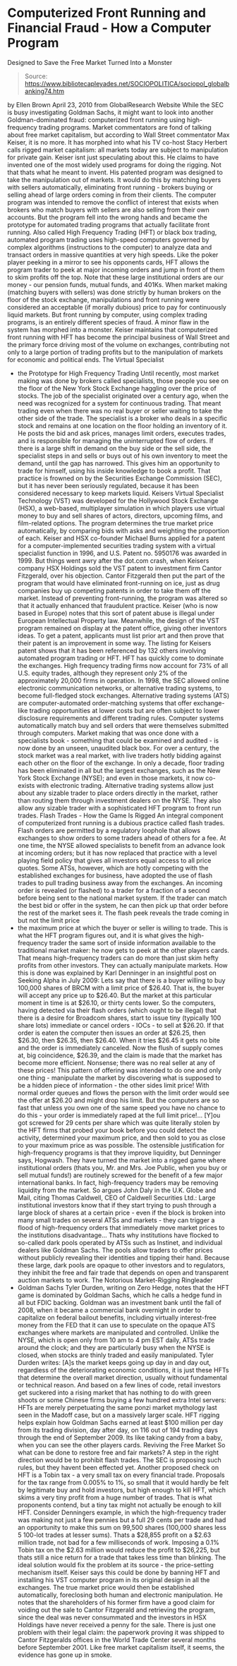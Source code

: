 # Computerized Front Running and Financial Fraud - How a Computer Program 
Designed to Save the Free Market Turned Into a Monster

> Source: https://www.bibliotecapleyades.net/SOCIOPOLITICA/sociopol_globalbanking74.htm

by Ellen Brown
April 23, 2010
from
GlobalResearch Website
While the SEC is busy investigating Goldman Sachs, it might want to
look into another Goldman-dominated fraud: computerized front
running using high-frequency trading programs.
Market commentators are fond of talking about free market
capitalism, but according to Wall Street commentator Max Keiser, it
is no more. It has morphed into what his TV co-host Stacy Herbert
calls rigged market capitalism: all markets today are subject to
manipulation for private gain.
Keiser isnt just speculating about this. He claims to have invented
one of the most widely used programs for doing the rigging. Not that
thats what he meant to invent. His patented program was designed to
take the manipulation out of markets. It would do this by matching
buyers with sellers automatically, eliminating front running - brokers buying or selling ahead of large orders coming in from their
clients.
The computer program was intended to remove the conflict of
interest that exists when brokers who match buyers with sellers are
also selling from their own accounts. But the program fell into the
wrong hands and became the prototype for automated trading programs
that actually facilitate front running.
Also called High Frequency Trading (HFT) or black box trading,
automated program trading uses high-speed computers governed by
complex algorithms (instructions to the computer) to analyze data
and transact orders in massive quantities at very high speeds.
Like
the poker player peeking in a mirror to see his opponents cards, HFT allows the program trader to peek at major incoming orders and
jump in front of them to skim profits off the top.
Note that these
large institutional orders are our money - our pension funds,
mutual funds, and 401Ks.
When market making (matching buyers with sellers) was done
strictly by human brokers on the floor of the stock exchange,
manipulations and front running were considered an acceptable (if
morally dubious) price to pay for continuously liquid markets.
But
front running by computer, using complex trading programs, is an
entirely different species of fraud. A minor flaw in the system has
morphed into a monster.
Keiser maintains that computerized front
running with HFT has become the principal business of Wall Street
and the primary force driving most of the volume on exchanges,
contributing not only to a large portion of trading profits but to
the manipulation of markets for economic and political ends.
The Virtual Specialist
- the Prototype for High Frequency Trading
Until recently, most market making was done by brokers called
specialists, those people you see on the floor of the
New York
Stock Exchange haggling over the price of stocks.
The job of the
specialist originated over a century ago, when the need was
recognized for a system for continuous trading. That meant trading
even when there was no real buyer or seller waiting to take the
other side of the trade.
The specialist is a broker who deals in a specific stock and remains
at one location on the floor holding an inventory of it.
He posts
the bid and ask prices, manages limit orders, executes trades,
and is responsible for managing the uninterrupted flow of orders. If
there is a large shift in demand on the buy side or the sell
side, the specialist steps in and sells or buys out of his own
inventory to meet the demand, until the gap has narrowed.
This gives him an opportunity to trade for himself, using his inside
knowledge to book a profit. That practice is frowned on by the
Securities Exchange Commission (SEC), but it has never been
seriously regulated, because it has been considered necessary to
keep markets liquid.
Keisers Virtual Specialist Technology (VST) was developed for the
Hollywood Stock Exchange (HSX), a web-based, multiplayer simulation
in which players use virtual money to buy and sell shares of
actors, directors, upcoming films, and film-related options. The
program determines the true market price automatically, by comparing
bids with asks and weighting the proportion of each.
Keiser and HSX co-founder Michael Burns applied for a patent for a
computer-implemented securities trading system with a virtual
specialist function in 1996, and U.S. Patent no.
5950176
was
awarded in 1999.
But things went awry after the
dot.com crash, when Keisers company HSX Holdings sold the VST patent to investment firm
Cantor
Fitzgerald, over his objection. Cantor Fitzgerald then put the part
of the program that would have eliminated front-running on ice, just
as drug companies buy up competing patents in order to take them off
the market. Instead of preventing front-running, the program was
altered so that it actually enhanced that fraudulent practice.
Keiser (who is now based in Europe) notes that this sort of patent
abuse is illegal under European Intellectual Property law.
Meanwhile, the design of the VST program remained on display at the
patent office, giving other inventors ideas. To get a patent,
applicants must list prior art and then prove that their patent is
an improvement in some way. The listing for Keisers patent shows
that it has been referenced by 132 others involving automated
program trading or HFT.
HFT has quickly come to dominate the exchanges. High frequency
trading firms now account for
73% of all U.S. equity trades,
although they represent only 2% of the approximately 20,000 firms in
operation.
In 1998, the SEC allowed
online electronic communication networks,
or alternative trading systems, to become full-fledged stock
exchanges. Alternative trading systems (ATS) are computer-automated
order-matching systems that offer exchange-like trading
opportunities at lower costs but are often subject to lower
disclosure requirements and different trading rules.
Computer
systems automatically match buy and sell orders that were themselves
submitted through computers. Market making that was once done with a
specialists book - something that could be examined and audited - is now done by an unseen, unaudited black box.
For over a century, the stock market was a real market, with live
traders hotly bidding against each other on the floor of the
exchange. In only a decade, floor trading has been eliminated in all
but the largest exchanges, such as the New York Stock Exchange
(NYSE); and even in those markets, it now co-exists with electronic
trading.
Alternative trading systems allow just about any sizable trader to
place orders directly in the market, rather than routing them
through investment dealers on the NYSE.
They also allow any sizable
trader with a sophisticated HFT program to front run trades.
Flash Trades - How the Game Is Rigged
An integral component of computerized front running is a dubious
practice called flash trades.
Flash orders are permitted by a
regulatory loophole that allows exchanges to show orders to some
traders ahead of others for a fee. At one time, the NYSE allowed
specialists to benefit from an advance look at incoming orders; but
it has now replaced that practice with a level playing field
policy that gives all investors equal access to all price quotes.
Some ATSs, however, which are hotly competing with the established
exchanges for business, have adopted the use of flash trades to pull
trading business away from the exchanges. An incoming order is
revealed (or flashed) to a trader for a fraction of a second before
being sent to the national market system. If the trader can match
the best bid or offer in the system, he can then pick up that order
before the rest of the market sees it.
The flash peek reveals the trade coming in but not the limit price
- the maximum price at which the buyer or seller is willing to trade.
This is what the HFT program figures out, and it is what gives the
high-frequency trader the same sort of inside information available
to the traditional market maker: he now gets to peek at the other
players cards.
That means high-frequency traders can do more than
just skim hefty profits from other investors. They can actually
manipulate markets.
How this is done was explained by Karl Denninger in an insightful
post on Seeking Alpha in July 2009:
Lets say that there is a buyer willing to buy 100,000 shares of
BRCM with a limit price of $26.40. That is, the buyer will accept
any price up to $26.40. But the market at this particular moment in
time is at $26.10, or thirty cents lower.
So the computers, having detected via their flash orders (which
ought to be illegal) that there is a desire for Broadcom shares,
start to issue tiny (typically 100 share lots) immediate or cancel
orders - IOCs - to sell at $26.20. If that order is eaten the
computer then issues an order at $26.25, then $26.30, then $26.35,
then $26.40. When it tries $26.45 it gets no bite and the order is
immediately canceled.
Now the flush of supply comes at, big coincidence, $26.39, and the
claim is made that the market has become more efficient.
Nonsense; there was no real seller at any of these prices! This
pattern of offering was intended to do one and only one thing - manipulate the market by discovering what is supposed to be a hidden
piece of information - the other sides limit price!
With normal order queues and flows the person with the limit order
would see the offer at $26.20 and might drop his limit. But the
computers are so fast that unless you own one of the same speed you
have no chance to do this - your order is immediately raped at
the full limit price!... [Y]ou got screwed for 29 cents per share
which was quite literally stolen by the HFT firms that probed your
book before you could detect the activity, determined your maximum
price, and then sold to you as close to your maximum price as was
possible.
The ostensible justification for high-frequency programs is that
they improve liquidity, but Denninger says,
Hogwash. They have
turned the market into a rigged game where institutional orders
(thats you, Mr. and Mrs. Joe Public, when you buy or sell mutual
funds!) are routinely screwed for the benefit of a few major
international banks.
In fact, high-frequency traders may be removing liquidity from the
market.
So argues John Daly
in the U.K. Globe and Mail, citing
Thomas Caldwell, CEO of Caldwell Securities Ltd.:
Large institutional investors know that if they start trying to
push through a large block of shares at a certain price - even if
the block is broken into many small trades on several ATSs and
markets - they can trigger a flood of high-frequency orders that
immediately move market prices to the institutions disadvantage...
Thats why institutions have flocked to so-called dark pools
operated by ATSs such as Instinet, and individual dealers like
Goldman Sachs. The pools allow traders to offer prices without
publicly revealing their identities and tipping their hand.
Because these large, dark pools are opaque to other investors and to
regulators, they inhibit the free and fair trade that depends on
open and transparent auction markets to work.
The Notorious Market-Rigging Ringleader
- Goldman Sachs
Tyler Durden,
writing on Zero Hedge, notes that the HFT game is
dominated by Goldman Sachs, which he calls a hedge fund in all but
FDIC backing.
Goldman was an investment bank until the fall of
2008, when it became a commercial bank overnight in order to
capitalize on federal bailout benefits, including virtually
interest-free money from the FED that it can use to speculate on the
opaque ATS exchanges where markets are manipulated and controlled.
Unlike the NYSE, which is open only from 10 am to 4 pm EST daily,
ATSs trade around the clock; and they are particularly busy when the
NYSE is closed, when stocks are thinly traded and easily
manipulated.
Tyler Durden writes:
[A]s the market keeps going up day in and day out, regardless of
the deteriorating economic conditions, it is just these HFTs that
determine the overall market direction, usually without fundamental
or technical reason.
And based on a few lines of code, retail
investors get suckered into a rising market that has nothing to do
with green shoots or some Chinese firms buying a few hundred extra
Intel servers: HFTs are merely perpetuating the same ponzi market
mythology last seen in the
Madoff case, but on a massively larger
scale.
HFT rigging helps explain how Goldman Sachs earned at least
$100
million per day from its trading division, day after day, on 116 out
of 194 trading days through the end of September 2009.
Its like
taking candy from a baby, when you can see the other players cards.
Reviving the Free Market
So what can be done to restore free and fair markets? A step in the
right direction would be to prohibit flash trades. The SEC is
proposing such rules, but they havent been effected yet.
Another proposed check on HFT is a
Tobin tax - a very small tax on
every financial trade. Proposals for the tax range
from 0.005% to 1%,
so small that it would hardly be felt by legitimate buy and hold
investors, but high enough to kill HFT, which skims a very tiny
profit from a huge number of trades.
That is what proponents contend, but a tiny tax might not actually
be enough to kill HFT. Consider Denningers example, in which the
high-frequency trader was making not just a few pennies but a full
29 cents per trade and had an opportunity to make this sum on 99,500
shares (100,000 shares less 5 100-lot trades at lesser sums).
Thats
a $28,855 profit on a $2.63 million trade, not bad for a few
milliseconds of work. Imposing a 0.1% Tobin tax on the $2.63 million
would reduce the profit to $26,225, but thats still a nice return
for a trade that takes less time than blinking.
The ideal solution would fix the problem at its source - the
price-setting mechanism itself.
Keiser says this could be done by
banning HFT and installing his
VST computer program in its original
design in all the exchanges. The true market price would then be
established automatically, foreclosing both human and electronic
manipulation.
He notes that the shareholders of his former firm have
a good claim for voiding out the sale to Cantor Fitzgerald and
retrieving the program, since the deal was never consummated and the
investors in HSX Holdings have never received a penny for the sale.
There is just one problem with their legal claim:
the paperwork
proving it was shipped to Cantor Fitzgeralds offices in the World
Trade Center several months before September 2001.
Like free market
capitalism itself, it seems, the evidence has gone up in smoke.
